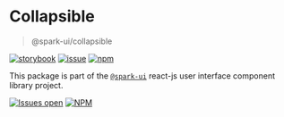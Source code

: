 # Collapsible

> @spark-ui/collapsible

[![storybook](https://img.shields.io/badge/storybook-black?logo=storybook)](https://sparkui.vercel.app/?path=/docs/components-collapsible--docs)
[![issue](https://img.shields.io/badge/report%20a%20bug-black?logo=openbugbounty&logoColor=red)](https://github.com/adevinta/spark/issues/new?&projects=4&template=bug-report.yml&assignees=&labels=component,collapsible)
[![npm](https://img.shields.io/npm/dt/%40spark-ui/collapsible?logo=npm&labelColor=black)](https://www.npmjs.com/package/@spark-ui/collapsible)

This package is part of the [`@spark-ui`](https://github.com/adevinta/spark) react-js user interface component library project.

[![Issues open](https://img.shields.io/github/issues-search/adevinta/spark?query=is%3Aopen%20label%3Acomponent%20label%3Acollapsible&logo=openbugbounty&logoColor=red&label=issues%20open&color=red)](https://github.com/adevinta/spark/issues?q=is%3Aopen+label%3Acomponent+label%3Acollapsible)
[![NPM](https://img.shields.io/npm/l/%40spark-ui%2Fcollapsible)](https://github.com/adevinta/spark/blob/main/packages/components/collapsible/LICENSE.md)
